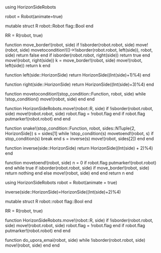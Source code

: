 using HorizonSideRobots

robot = Robot(animate=true)


mutable struct R
    robot::Robot
    flag::Bool
end

RR = R(robot, true)

function move_border!(robot, side)
    if !isborder(robot.robot, side)
        move!(robot, side)
        movetocondition!(()->!isborder(robot.robot, left(side)), robot, side)
        return false
    end
    if isborder(robot.robot, right(side))
        return true
    end
    move!(robot, right(side))
    k = move_border!(robot, side)
    move!(robot, left(side))
    return k
end

function left(side::HorizonSide)
    return HorizonSide((Int(side)+1)%4)
end

function right(side::HorizonSide)
    return HorizonSide((Int(side)+3)%4)
end

function movetocondition!(stop_condition::Function, robot, side)
    while !stop_condition()
        move!(robot, side)
    end
end

function HorizonSideRobots.move!(robot::R, side)
    if !isborder(robot.robot, side)
        move!(robot.robot, side)
        robot.flag = !robot.flag
    end
    if robot.flag
        putmarker!(robot.robot)
    end
end

function snake!(stop_condition::Function, robot, sides::NTuple{2, HorizonSide})
    s = sides[1]
    while !stop_condition(s)
        movetoend!(robot, s)
        if stop_condition(s)
            break
        end
        s = inverse(s)
        move!(robot, sides[2])
    end
end

function inverse(side::HorizonSide)
    return HorizonSide((Int(side) + 2)%4)
end

function movetoend!(robot, side)
    n = 0
    if robot.flag
        putmarker!(robot.robot)
    end
    while true
        if isborder(robot.robot, side)
            if move_border!(robot, side)
                return nothing
            end
        else
            move!(robot, side)
        end
    end
    return n
end




using HorizonSideRobots
robot = Robot(animate = true)


inverse(side::HorizonSide)=HorizonSide((Int(side)+2)%4)


mutable struct R
    robot::robot
    flag::Bool
end

RR = R(robot, true)

function HorizonSideRobots.move!(robot::R, side)
    if !isborder(robot.robot, side)
        move!(robot.robot, side)
        robot.flag = !robot.flag
    end
    if robot.flag
        putmarker!(robot.robot)
    end
end


function do_upora_emai(robot, side)
    while !isborder(robot.robot, side)    
        move!(robot, side)
    end
end
